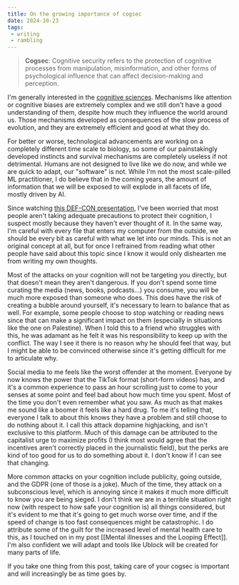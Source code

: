 ```yaml
---
title: On the growing importance of cogsec
date: 2024-10-23
tags: 
 - writing
 - rambling
---
```


> **Cogsec**: Cognitive security refers to the protection of cognitive processes from manipulation, misinformation, and other forms of psychological influence that can affect decision-making and perception.

I'm generally interested in the [cognitive sciences](https://en.wikipedia.org/wiki/Cognitive_science). Mechanisms like attention or cognitive biases are extremely complex and we still don't have a good understanding of them, despite how much they influence the world around us. Those mechanisms developed as consequences of the slow process of evolution, and they are extremely efficient and good at what they do.

For better or worse, technological advancements are working on a completely different time scale to biology, so some of our painstakingly developed instincts and survival mechanisms are completely useless if not detrimental. Humans are not designed to live like we do now, and while we are quick to adapt, our "software" is not. While I'm not the most scale-pilled ML practitioner, I do believe that in the coming years, the amount of information that we will be exposed to will explode in all facets of life, mostly driven by AI.

Since watching [this DEF-CON presentation](https://youtu.be/gHqDEMrqTjE), I've been worried that most people aren't taking adequate precautions to protect their cognition, I suspect mostly because they haven't ever thought of it. In the same way, I'm careful with every file that enters my computer from the outside, we should be every bit as careful with what we let into our minds. This is not an original concept at all, but for once I refrained from reading what other people have said about this topic since I know it would only dishearten me from writing my own thoughts.

Most of the attacks on your cognition will not be targeting you directly, but that doesn't mean they aren't dangerous. If you don't spend some time curating the media (news, books, podcasts...) you consume, you will be much more exposed than someone who does. This does have the risk of creating a bubble around yourself, it's necessary to learn to balance that as well. For example, some people choose to stop watching or reading news since that can make a significant impact on them (especially in situations like the one on Palestine). When I told this to a friend who struggles with this, he was adamant as he felt it was his responsibility to keep up with the conflict. The way I see it there is no reason why he should feel that way, but I might be able to be convinced otherwise since it's getting difficult for me to articulate why.

Social media to me feels like the worst offender at the moment. Everyone by now knows the power that the TikTok format (short-form videos) has, and it's a common experience to pass an hour scrolling just to come to your senses at some point and feel bad about how much time you spent. Most of the time you don't even remember what you saw. As much as that makes me sound like a boomer it feels like a hard drug. To me it's telling that, everyone I talk to about this knows they have a problem and still choose to do nothing about it. I call this attack dopamine highjacking, and isn't exclusive to this platform. Much of this damage can be attributed to the capitalist urge to maximize profits (I think most would agree that the incentives aren't correctly placed in the journalistic field), but the perks are kind of too good for us to do something about it. I don't know if I can see that changing.

More common attacks on your cognition include publicity, going outside, and the GDPR (one of those is a joke). Much of the time, they attack on a subconscious level, which is annoying since it makes it much more difficult to know you are being sieged. I don't think we are in a terrible situation right now (with respect to how safe your cognition is) all things considered, but it's evident to me that it's going to get much worse over time, and if the speed of change is too fast consequences might be catastrophic. I do attribute some of the guilt for the increased level of mental health care to this, as I touched on in my post [[Mental illnesses and the Looping Effect]]. I'm also confident we will adapt and tools like Ublock will be created for many parts of life.

If you take one thing from this post, taking care of your cogsec is important and will increasingly be as time goes by.
